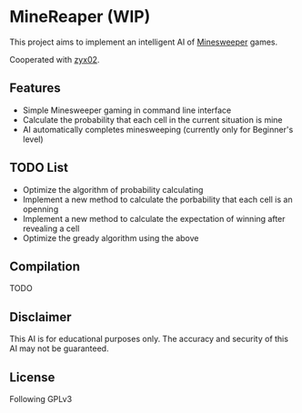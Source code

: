 # MineReaper (WIP)

This project aims to implement an intelligent AI of [Minesweeper](https://en.wikipedia.org/wiki/Minesweeper_(video_game)) games.

Cooperated with [zyx02](https://github.com/zyx02).

## Features

- Simple Minesweeper gaming in command line interface
- Calculate the probability that each cell in the current situation is mine
- AI automatically completes minesweeping (currently only for Beginner's level)

## TODO List

- Optimize the algorithm of probability calculating
- Implement a new method to calculate the porbability that each cell is an openning
- Implement a new method to calculate the expectation of winning after revealing a cell
- Optimize the gready algorithm using the above

## Compilation

TODO

## Disclaimer

This AI is for educational purposes only. The accuracy and security of this AI may not be guaranteed.

## License

Following GPLv3
